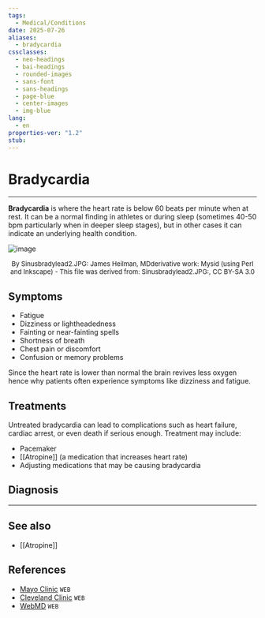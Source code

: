 ```yaml
---
tags:
  - Medical/Conditions
date: 2025-07-26
aliases:
  - bradycardia
cssclasses:
  - neo-headings
  - bai-headings
  - rounded-images
  - sans-font
  - sans-headings
  - page-blue
  - center-images
  - img-blue
lang:
  - en
properties-ver: "1.2"
stub:
---
```

# Bradycardia

***

**Bradycardia** is where the heart rate is below 60 beats per minute when at rest. It can be a normal finding in athletes or during sleep (sometimes 40-50 bpm particularly when in deeper sleep stages), but in other cases it can indicate an underlying health condition.

![image](https://upload.wikimedia.org/wikipedia/commons/thumb/f/f9/Sinus_bradycardia_lead2.svg/1920px-Sinus_bradycardia_lead2.svg.png)
<p style="text-align: center; font-size: small;margin: 0px;">By Sinusbradylead2.JPG: James Heilman, MDderivative work: Mysid (using Perl and Inkscape) - This file was derived from: Sinusbradylead2.JPG:, CC BY-SA 3.0</p>

## Symptoms
- Fatigue
- Dizziness or lightheadedness
- Fainting or near-fainting spells
- Shortness of breath
- Chest pain or discomfort
- Confusion or memory problems

Since the heart rate is lower than normal the brain revives less oxygen hence why patients often experience symptoms like dizziness and fatigue. 

## Treatments
Untreated bradycardia can lead to complications such as heart failure, cardiac arrest, or even death if serious enough. Treatment may include:
- Pacemaker
- [[Atropine]] (a medication that increases heart rate)
- Adjusting medications that may be causing bradycardia

## Diagnosis


***
## See also
- [[Atropine]]
## References
- [Mayo Clinic](https://www.mayoclinic.org/diseases-conditions/bradycardia/symptoms-causes/syc-20355474) `WEB`
- [Cleveland Clinic](https://my.clevelandclinic.org/health/diseases/17841-bradycardia) `WEB`
- [WebMD](https://www.webmd.com/heart-disease/atrial-fibrillation/bradycardia) `WEB`